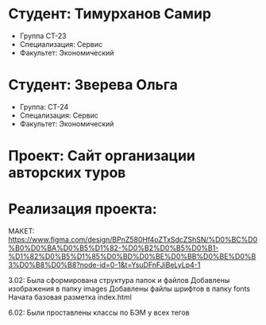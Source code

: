 # Студент: Тимурханов Самир
- Группа СТ-23
- Специализация: Сервис
- Факультет: Экономический
# Студент: Зверева Ольга 
- Группа: СТ-24
- Спецализация: Сервис
- Факультет: Экономический 
# Проект: Сайт организации авторских туров
# Реализация проекта: 
МАКЕТ: https://www.figma.com/design/BPnZ580Hf4oZTxSdcZShSN/%D0%BC%D0%B0%D0%BA%D0%B5%D1%82-%D0%B2%D0%B5%D0%B1-%D1%82%D0%B5%D1%85%D0%BD%D0%BE%D0%BB%D0%BE%D0%B3%D0%B8%D0%B8?node-id=0-1&t=YsuDFnFJiBeLyLp4-1

3.02: Была сформирована структура папок и файлов
Добавлены изображения в папку images
Добавлены файлы шрифтов в папку fonts
Начата базовая разметка index.html

6.02: Были проставлены классы по БЭМ у всех тегов
